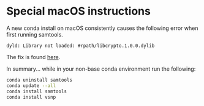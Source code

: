 # Special macOS instructions

A new conda install on macOS consistently causes the following error when first running samtools.

`dyld: Library not loaded: #rpath/libcrypto.1.0.0.dylib`

The fix is found [here](https://github.com/samtools/samtools/issues/974).

In summary... while in your non-base conda environment run the following:

```bash
conda uninstall samtools
conda update --all
conda install samtools
conda install vsnp
```
